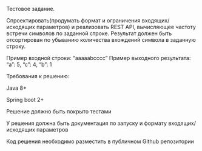 Тестовое задание.

Спроектировать(продумать формат и ограничения входящих/исходящих параметров) и реализовать REST API, вычисляющее частоту встречи символов по заданной строке. Результат должен быть отсортирован по убыванию количества вхождений символа в заданную строку.

Пример входной строки: “aaaaabcccc”
Пример выходного результата: “a”: 5, “c”: 4, “b”: 1

Требования к решению:

Java 8+

Spring boot 2+

Решение должно быть покрыто тестами

У решения должна быть документация по запуску и формату входящих/исходящих параметров

Код решения необходимо разместить в публичном Github репозитории
